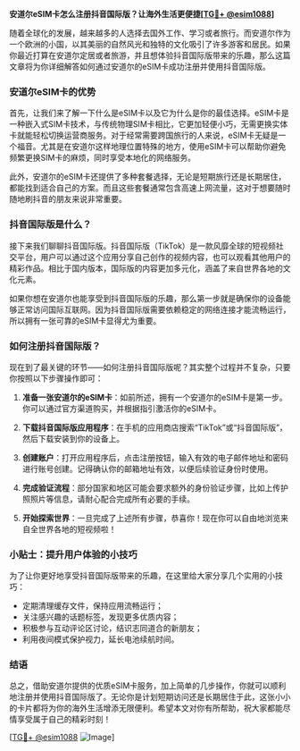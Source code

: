 **安道尔eSIM卡怎么注册抖音国际版？让海外生活更便捷[[TG💪+ @esim1088](https://t.me/s/esim1088)]**

随着全球化的发展，越来越多的人选择去国外工作、学习或者旅行。而安道尔作为一个欧洲的小国，以其美丽的自然风光和独特的文化吸引了许多游客和居民。如果你最近打算在安道尔定居或者旅游，并且想体验抖音国际版带来的乐趣，那么这篇文章将为你详细解答如何通过安道尔的eSIM卡成功注册并使用抖音国际版。

### 安道尔eSIM卡的优势

首先，让我们来了解一下什么是eSIM卡以及它为什么是你的最佳选择。eSIM卡是一种嵌入式SIM卡技术，与传统物理SIM卡相比，它更加轻便小巧，无需更换实体卡就能轻松切换运营商服务。对于经常需要跨国旅行的人来说，eSIM卡无疑是一个福音。尤其是在安道尔这样地理位置特殊的地方，使用eSIM卡可以帮助你避免频繁更换SIM卡的麻烦，同时享受本地化的网络服务。

此外，安道尔的eSIM卡还提供了多种套餐选择，无论是短期旅行还是长期居住，都能找到适合自己的方案。而且这些套餐通常包含高速上网流量，这对于想要随时随地刷抖音的朋友来说非常重要。

### 抖音国际版是什么？

接下来我们聊聊抖音国际版。抖音国际版（TikTok）是一款风靡全球的短视频社交平台，用户可以通过这个应用分享自己创作的视频内容，也可以观看其他用户的精彩作品。相比于国内版本，国际版的内容更加多元化，涵盖了来自世界各地的文化元素。

如果你想在安道尔也能享受到抖音国际版的乐趣，那么第一步就是确保你的设备能够正常访问国际互联网。因为抖音国际版需要依赖稳定的网络连接才能流畅运行，所以拥有一张可靠的eSIM卡显得尤为重要。

### 如何注册抖音国际版？

现在到了最关键的环节——如何注册抖音国际版呢？其实整个过程并不复杂，只要你按照以下步骤操作即可：

1. **准备一张安道尔的eSIM卡**：如前所述，拥有一个安道尔的eSIM卡是第一步。你可以通过官方渠道购买，并根据指引激活你的eSIM卡。

2. **下载抖音国际版应用程序**：在手机的应用商店搜索“TikTok”或“抖音国际版”，然后下载安装到你的设备上。

3. **创建账户**：打开应用程序后，点击注册按钮，输入有效的电子邮件地址和密码进行账号创建。记得确认你的邮箱地址有效，以便后续验证身份时使用。

4. **完成验证流程**：部分国家和地区可能会要求额外的身份验证步骤，比如上传护照照片等信息，请耐心配合完成所有必要的手续。

5. **开始探索世界**：一旦完成了上述所有步骤，恭喜你！现在你可以自由地浏览来自全世界各地的短视频啦！

### 小贴士：提升用户体验的小技巧

为了让你更好地享受抖音国际版带来的乐趣，在这里给大家分享几个实用的小技巧：
- 定期清理缓存文件，保持应用流畅运行；
- 关注感兴趣的话题标签，发现更多优质内容；
- 积极参与互动评论区讨论，结识志同道合的新朋友；
- 利用夜间模式保护视力，延长电池续航时间。

### 结语

总之，借助安道尔提供的优质eSIM卡服务，加上简单的几步操作，你就可以顺利地注册并使用抖音国际版了。无论你是计划短期访问还是长期居住于此，这张小小的卡片都将为你的海外生活增添无限便利。希望本文对你有所帮助，祝大家都能尽情享受属于自己的精彩时刻！

[[TG💪+ @esim1088](https://t.me/s/esim1088) ![Image](https://i.postimg.cc/4NQfJmqS/Snipaste-2025-05-13-00-14-12.png)]